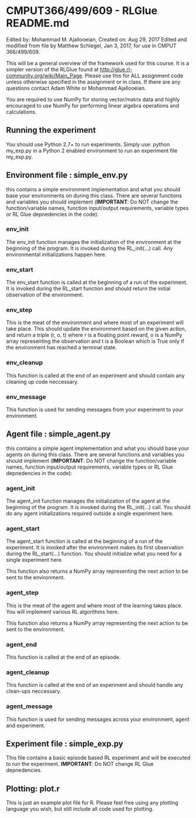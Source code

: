 **CMPUT366/499/609 - RLGlue README.md**
====================

Edited by: Mohammad M. Ajallooeian, Created on: Aug 29, 2017
Edited and modified from file by Matthew Schlegel, Jan 3, 2017, for use in
CMPUT 366/499/609.

This will be a general overview of the framework used for this course. It is a 
simpler version of the RLGlue found at 
http://glue.rl-community.org/wiki/Main_Page. 
Please use this for ALL assignment code unless otherwise specified in the 
assignment or in class. If there are any questions contact Adam White or 
Mohammad Ajallooeian.

You are required to use NumPy for storing vector/matrix data and 
highly encouraged to use NumPy for performing linear algebra operations and
calculations.

Running the experiment
---------------------

You should use Python 2.7+ to run experiments. Simply use:
python my_exp.py
in a Python 2 enabled environment to run an experiment file my_exp.py. 

Environment file : simple_env.py
---------------------

this contains a simple environment implementation and what you should base your
environments on during this class. There are several functions and variables
you should implement (**IMPORTANT**: Do NOT change the function/variable names,
function input/output requirements, variable types or RL Glue depnedencies in
the code):

### env_init

The env_init function manages the initialization of the environment at the
beginning of the program. It is invoked during the RL_init(...) call. Any
environmental initializations happen here.

### env_start

The env_start function is called at the beginning of a run of the experiment. 
It is invoked during the RL_start function and should return the initial 
observation of the environment.

### env_step

This is the meat of the environment and where most of an experiment will take 
place. This should update the environment based on the given action, and return
a triple (r, o, t) where r is a floating point reward, o is a NumPy array 
representing the observation and t is a Boolean which is True only if the 
environment has reached a terminal state.

### env_cleanup

This function is called at the end of an experiment and should contain any 
cleaning up code neccessary.

### env_message

This function is used for sending messages from your experiment to your 
environment.


Agent file : simple_agent.py
---------------------

this contains a simple agent implementation and what you should base your 
agents on during this class. There are several functions and variables you 
should implement (**IMPORTANT**: Do NOT change the function/variable names,
function input/output requirements, variable types or RL Glue depnedencies in
the code):

### agent_init

The agent_init function manages the initialization of the agent at the
beginning of the program. It is invoked during the RL_init(...) call. You
should do any agent initializations required outside a single experiment here.

### agent_start

The agent_start function is called at the beginning of a run of the experiment.
It is invoked after the environment makes its first observation during the
RL_start(...) function.
You should initialize what you need for a single experiment here.

This function also returns a NumPy array representing the next action to be
sent to the environment.

### agent_step

This is the meat of the agent and where most of the learning takes place. You
will implement various RL algorithms here.

This function also returns a NumPy array representing the next action to be
sent to the environment.

### agent_end

This function is called at the end of an episode.

### agent_cleanup

This function is called at the end of an experiment and should handle any
clean-ups neccessary.

### agent_message

This function is used for sending messages across your environment, agent and
experiment.

Experiment file : simple_exp.py
---------------------

This file contains a basic episode based RL experiment and will be executed to
run the experiment. **IMPORTANT**: Do NOT change RL Glue depnedencies.


Plotting: plot.r
--------------------

This is just an example plot file for R. Please feel free using any plotting
language you wish, but still include all code used for plotting.
